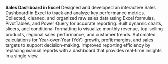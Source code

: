 **Sales Dashboard in Excel**
Designed and developed an interactive Sales Dashboard in Excel to track and analyze key performance metrics.
Collected, cleaned, and organized raw sales data using Excel formulas, PivotTables, and Power Query for accurate reporting.
Built dynamic charts, slicers, and conditional formatting to visualize monthly revenue, top-selling products, regional sales performance, and customer trends.
Automated calculations for Year-over-Year (YoY) growth, profit margins, and sales targets to support decision-making.
Improved reporting efficiency by replacing manual reports with a dashboard that provides real-time insights in a single view.
